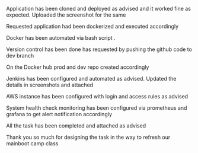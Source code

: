 Application has been cloned and deployed as advised and it worked fine as expected. Uploaded the screenshot for the same


Requested application had been dockerized and executed accordingly


Docker has been automated via bash script .


Version control has been done has requested by pushing the github code to dev branch


On the Docker hub prod and dev repo created accordingly


Jenkins has been configured and automated as advised. Updated the details in screenshots and attached


AWS instance has been configured with login and access rules as advised


System health check monitoring has been configured via prometheus and grafana to get alert notification accordingly


All the task has been completed and attached as advised


Thank you so much for designing the task in the way to refresh our mainboot camp class
